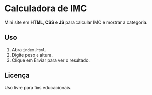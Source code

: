# Calculadora de IMC

Mini site em **HTML, CSS e JS** para calcular IMC e mostrar a categoria.

## Uso

1. Abra `index.html`.  
2. Digite peso e altura.  
3. Clique em Enviar para ver o resultado.

## Licença

Uso livre para fins educacionais.
